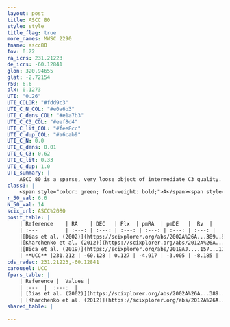 ```yaml
---
layout: post
title: ASCC 80
style: style
title_flag: true
more_names: MWSC 2290
fname: ascc80
fov: 0.22
ra_icrs: 231.21223
de_icrs: -60.12841
glon: 320.94655
glat: -2.72154
r50: 6.6
plx: 0.1273
UTI: "0.26"
UTI_COLOR: "#fdd9c3"
UTI_C_N_COL: "#e0a6b3"
UTI_C_dens_COL: "#e1a7b3"
UTI_C_C3_COL: "#eef8d4"
UTI_C_lit_COL: "#fee8cc"
UTI_C_dup_COL: "#a6cab9"
UTI_C_N: 0.0
UTI_C_dens: 0.01
UTI_C_C3: 0.62
UTI_C_lit: 0.33
UTI_C_dup: 1.0
UTI_summary: |
    ASCC 80 is a sparse, very loose object of intermediate C3 quality. It is poorly studied in the literature, with no articles listed in the last 6 years.<br><br><span style="color: #99180f; font-weight: bold;">Warning: </span>contains less than 25 stars with <i>P>0.5</i> estimated.
class3: |
    <span style="color: green; font-weight: bold;">A</span><span style="color: red; font-weight: bold;">C</span>
r_50_val: 6.6
N_50_val: 14
scix_url: ASCC%2080
posit_table: |
    | Reference    | RA    | DEC   | Plx  | pmRA  | pmDE   |  Rv  |
    | :---         | :---: | :---: | :---: | :---: | :---: | :---: |
    |[Dias et al. (2002)](https://scixplorer.org/abs/2002A%26A...389..871D) | 231.15 | -60.14 | -- | -5.45 | -3.32 | -25.0 |
    |[Kharchenko et al. (2012)](https://scixplorer.org/abs/2012A%26A...543A.156K) | 231.188 | -60.128 | -- | -3.33 | -5.03 | -- |
    |[Bica et al. (2019)](https://scixplorer.org/abs/2019AJ....157...12B) | 231.143 | -60.14 | -- | -- | -- | -- |
    | **UCC** |231.212 | -60.128 | 0.127 | -4.917 | -3.005 | -8.185 | 
cds_radec: 231.21223,-60.12841
carousel: UCC
fpars_table: |
    | Reference |  Values |
    | :---  |  :---:  |
    | [Dias et al. (2002)](https://scixplorer.org/abs/2002A%26A...389..871D) | `E(B-V)=0.17, Dist=1500.0, Age=7.93` |
    | [Kharchenko et al. (2012)](https://scixplorer.org/abs/2012A%26A...543A.156K) | `e_bv=0.396, distance=1281, log_age=8.375` |
shared_table: |
    
---
```

